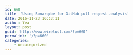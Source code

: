 ```yaml
---
id: 660
title: 'Using Sonarqube for GitHub pull request analysis'
date: 2016-11-23 16:53:11
author: Tea
layout: post
guid: 'http://www.wirelust.com/?p=660'
permalink: '/?p=660'
categories:
    - Uncategorized
---
```


